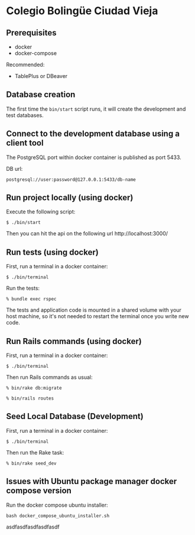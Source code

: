 # Colegio Bolingüe Ciudad Vieja

## Prerequisites

* docker
* docker-compose

Recommended:

* TablePlus or DBeaver

## Database creation

The first time the `bin/start` script runs, it will create the development and test databases.

## Connect to the development database using a client tool

The PostgreSQL port within docker container is published as port 5433.

DB url:

```
postgresql://user:password@127.0.0.1:5433/db-name
```

## Run project locally (using docker)

Execute the following script:

```
$ ./bin/start
```

Then you can hit the api on the following url http://localhost:3000/

## Run tests (using docker)

First, run a terminal in a docker container:

```
$ ./bin/terminal
```

Run the tests:

```
% bundle exec rspec
```

The tests and application code is mounted in a shared volume with your host machine, so it's not needed to restart the terminal once you write new code.

## Run Rails commands (using docker)


First, run a terminal in a docker container:

```
$ ./bin/terminal
```

Then run Rails commands as usual:

```
% bin/rake db:migrate
```

```
% bin/rails routes
```

## Seed Local Database (Development)

First, run a terminal in a docker container:

```
$ ./bin/terminal
```

Then run the Rake task:

```
% bin/rake seed_dev
```

## Issues with Ubuntu package manager docker compose version

Run the docker compose ubuntu installer:

```
bash docker_compose_ubuntu_installer.sh
```

asdfasdfasdfasdfasdf
